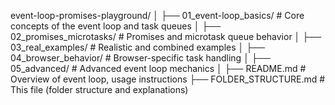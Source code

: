 event-loop-promises-playground/
│
├── 01_event-loop_basics/ # Core concepts of the event loop and task queues
│
├── 02_promises_microtasks/ # Promises and microtask queue behavior
│
├── 03_real_examples/ # Realistic and combined examples
│
├── 04_browser_behavior/ # Browser-specific task handling
│
├── 05_advanced/ # Advanced event loop mechanics
│
├── README.md # Overview of event loop, usage instructions
├── FOLDER_STRUCTURE.md # This file (folder structure and explanations)
